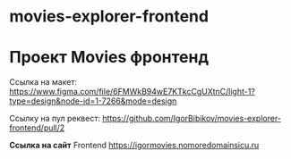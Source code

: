# movies-explorer-frontend

# Проект Movies фронтенд

Ссылка на макет: https://www.figma.com/file/6FMWkB94wE7KTkcCgUXtnC/light-1?type=design&node-id=1-7266&mode=design

Ссылку на пул реквест: https://github.com/IgorBibikov/movies-explorer-frontend/pull/2

**Ссылка на сайт**
Frontend https://igormovies.nomoredomainsicu.ru
